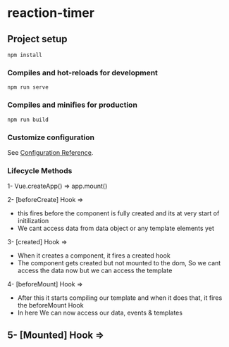 # reaction-timer

## Project setup
```
npm install
```

### Compiles and hot-reloads for development
```
npm run serve
```

### Compiles and minifies for production
```
npm run build
```

### Customize configuration
See [Configuration Reference](https://cli.vuejs.org/config/).

### Lifecycle Methods 
1- Vue.createApp() => app.mount()

2- [beforeCreate] Hook => 
- this fires before the component is fully created and its at very start of initilization
- We cant access data from data object or any template elements yet

3- [created] Hook => 
- When it creates a component, it fires a created hook
- The component gets created but not mounted to the dom, So we cant access the data now but we can access the template

4- [beforeMount] Hook =>
- After this it starts compiling our template and when it does that, it fires the beforeMount Hook
- In here We can now access our data, events & templates

5- [Mounted] Hook => 
- 
